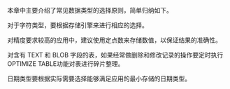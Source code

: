 

本章中主要介绍了常见数据类型的选择原则，简单归纳如下。

对于字符类型，要根据存储引擎来进行相应的选择。

对精度要求较高的应用中，建议使用定点数来存储数值，以保证结果的准确性。

对含有 TEXT 和 BLOB 字段的表，如果经常做删除和修改记录的操作要定时执行OPTIMIZE TABLE功能对表进行碎片整理。

日期类型要根据实际需要选择能够满足应用的最小存储的日期类型。




